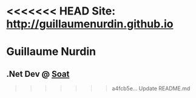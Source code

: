 <<<<<<< HEAD
Site: http://guillaumenurdin.github.io
=======
# Guillaume Nurdin

## .Net Dev @ [Soat](Soat.md)
>>>>>>> a4fcb5e... Update README.md
